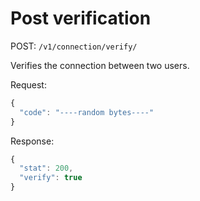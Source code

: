 # Post verification
POST: `/v1/connection/verify/`

Verifies the connection between two users.

Request:
```javascript
{
  "code": "----random bytes----"
}
```
Response:
```javascript
{
  "stat": 200,
  "verify": true
}
```
